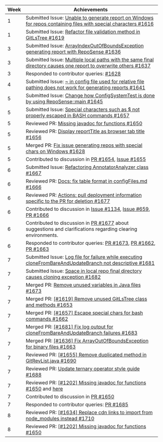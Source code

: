 | Week | Achievements                                                                                                                                                                                                                                                                                          |
| ---- |-------------------------------------------------------------------------------------------------------------------------------------------------------------------------------------------------------------------------------------------------------------------------------------------------------|
| 1 | Submitted Issue: [Unable to generate report on Windows for repos containing files with special characters #1616](https://github.com/reposense/RepoSense/issues/1616)                                                                                                                                  |
| 1 | Submitted Issue: [Refactor file validation method in GitLsTree #1619](https://github.com/reposense/RepoSense/issues/1619)                                                                                                                                                                             |
| 3 | Submitted Issue: [ArrayIndexOutOfBoundsException generating report with RepoSense #1636](https://github.com/reposense/RepoSense/issues/1636)                                                                                                                                                          |
| 3 | Submitted Issue: [Multiple local paths with the same final directory causes one report to overwrite others #1637](https://github.com/reposense/RepoSense/issues/1637)                                                                                                                                 |
| 3 | Responded to contributor queries: [#1628](https://github.com/reposense/RepoSense/pull/1628#discussion_r794435120)                                                                                                                                                                                     |
| 4 | Submitted Issue: [~ in config file used for relative file pathing does not work for generating reports #1641](https://github.com/reposense/RepoSense/issues/1641)                                                                                                                                     |
| 5 | Submitted Issue: [Change how ConfigSystemTest is done by using RepoSense::main #1645](https://github.com/reposense/RepoSense/issues/1645)                                                                                                                                                             |
| 5 | Submitted Issue: [Special characters such as $ not properly escaped in BASH commands #1657](https://github.com/reposense/RepoSense/issues/1657)                                                                                                                                                       |
| 5 | Reviewed PR: [Missing javadoc for functions #1650](https://github.com/reposense/RepoSense/pull/1650#pullrequestreview-877616273)                                                                                                                                                                      |
| 5 | Reviewed PR: [Display reportTitle as browser tab title #1656](https://github.com/reposense/RepoSense/pull/1656#pullrequestreview-880847209)                                                                                                                                                           |
| 5 | Merged PR: [Fix issue generating repos with special chars on Windows #1628](https://github.com/reposense/RepoSense/pull/1628)                                                                                                                                                                         |
| 5 | Contributed to discussion in [PR #1654](https://github.com/reposense/RepoSense/pull/1654#issuecomment-1036157559), [Issue #1655](https://github.com/reposense/RepoSense/issues/1655#issuecomment-1036938301)                                                                                          |
| 6 | Submitted Issue: [Refactoring AnnotatorAnalyzer class #1667](https://github.com/reposense/RepoSense/issues/1667)                                                                                                                                                                                      |
| 6 | Reviewed PR: [Docs: fix table format in configFiles.md #1666](https://github.com/reposense/RepoSense/pull/1666#pullrequestreview-881391396)                                                                                                                                                           |
| 6 | Reviewed PR: [Actions: pull deployment information specific to the PR for deletion #1677](https://github.com/reposense/RepoSense/pull/1677#pullrequestreview-885359189)                                                                                                                               |
| 6 | Contributed to discussion in [Issue #1134](https://github.com/reposense/RepoSense/issues/1134#issuecomment-1038158111), [Issue #659](https://github.com/reposense/RepoSense/issues/659#issuecomment-1038369064), [PR #1666](https://github.com/reposense/RepoSense/pull/1666#issuecomment-1041143655) |
| 6 | Contributed to discussion in [PR #1677](https://github.com/reposense/RepoSense/pull/1677#issuecomment-1042768179) about suggestions and clarifications regarding clearing environments.                                                                                                               |
| 6 | Responded to contributor queries: [PR #1673](https://github.com/reposense/RepoSense/pull/1673#discussion_r807501348), [PR #1662](https://github.com/reposense/RepoSense/pull/1662#discussion_r805335700), [PR #1663](https://github.com/reposense/RepoSense/pull/1663#discussion_r805465356)          |
| 7 | Submitted Issue: [Log file for failure while executing cloneFromBareAndUpdateBranch not descriptive #1681](https://github.com/reposense/RepoSense/issues/1681)                                                                                                                                        |
| 7 | Submitted Issue: [Space in local repo final directory causes cloning exception #1682](https://github.com/reposense/RepoSense/issues/1682)                                                                                                                                                                             |
| 7 | Merged PR: [Remove unused variables in Java files #1673](https://github.com/reposense/RepoSense/pull/1673)                                                                                                                                                                                            |
| 7 | Merged PR: [[#1619] Remove unused GitLsTree class and methods #1653](https://github.com/reposense/RepoSense/pull/1653)                                                                                                                                                                                |
| 7 | Merged PR: [[#1657] Escape special chars for bash commands #1662](https://github.com/reposense/RepoSense/pull/1662)                                                                                                                                                                                   |
| 7 | Merged PR: [[#1681] Fix log output for cloneFromBareAndUpdateBranch failures #1683](https://github.com/reposense/RepoSense/pull/1683)                                                                                                                                                                 |
| 7 | Merged PR: [[#1636] Fix ArrayOutOfBoundsException for binary files #1663](https://github.com/reposense/RepoSense/pull/1663)                                                                                                                                                                           |
| 7 | Reviewed PR: [[#1655] Remove duplicated method in GitRevList.java #1690](https://github.com/reposense/RepoSense/pull/1690#pullrequestreview-894633039)                                                                                                                                                |
| 7 | Reviewed PR: [Update ternary operator style guide #1688](https://github.com/reposense/RepoSense/pull/1688#pullrequestreview-894635332)                                                                                                                                                                |
| 7 | Reviewed PR: [[#1202] Missing javadoc for functions #1650](https://github.com/reposense/RepoSense/pull/1650#pullrequestreview-894434498) and [here](https://github.com/reposense/RepoSense/pull/1650#pullrequestreview-894644899)                                                                     |
| 7 | Contributed to discussion in [PR #1650](https://github.com/reposense/RepoSense/pull/1650#issuecomment-1052489829)                                                                                                                                                                                     |
| 7 | Responded to contributor queries: [PR #1685](https://github.com/reposense/RepoSense/pull/1685#discussion_r820124303)                                                                                           |
| 8 | Reviewed PR: [[#1634] Replace cdn links to import from node_modules instead #1710](https://github.com/reposense/RepoSense/pull/1710#pullrequestreview-906770328)                                                                                                                                                |
| 8 | Reviewed PR: [[#1202] Missing javadoc for functions #1650](https://github.com/reposense/RepoSense/pull/1650#pullrequestreview-905889426)                                                                                                                                                |
